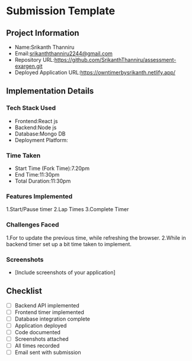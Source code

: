 # Submission Template

## Project Information
- Name:Srikanth Thanniru
- Email:srikanththanniru2244@gmail.com
- Repository URL:https://github.com/SrikanthThanniru/assessment-exargen.git
- Deployed Application URL:https://owntimerbysrikanth.netlify.app/

## Implementation Details
### Tech Stack Used
- Frontend:React js
- Backend:Node js
- Database:Mongo DB
- Deployment Platform:

### Time Taken
- Start Time (Fork Time):7.20pm
- End Time:11:30pm
- Total Duration:11:30pm

### Features Implemented
1.Start/Pause timer
2.Lap Times
3.Complete Timer



### Challenges Faced
1.For to update the previous time, while refreshing the browser.
2.While in backend timer set up a bit time taken to implement.

### Screenshots
- [Include screenshots of your application]

## Checklist
- [ ] Backend API implemented
- [ ] Frontend timer implemented
- [ ] Database integration complete
- [ ] Application deployed
- [ ] Code documented
- [ ] Screenshots attached
- [ ] All times recorded
- [ ] Email sent with submission
